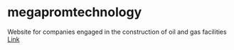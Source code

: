 # megapromtechnology
Website for companies engaged in the construction of oil and gas facilities [Link](https://turalinov.github.io/megapromtechnology/ "Link")

